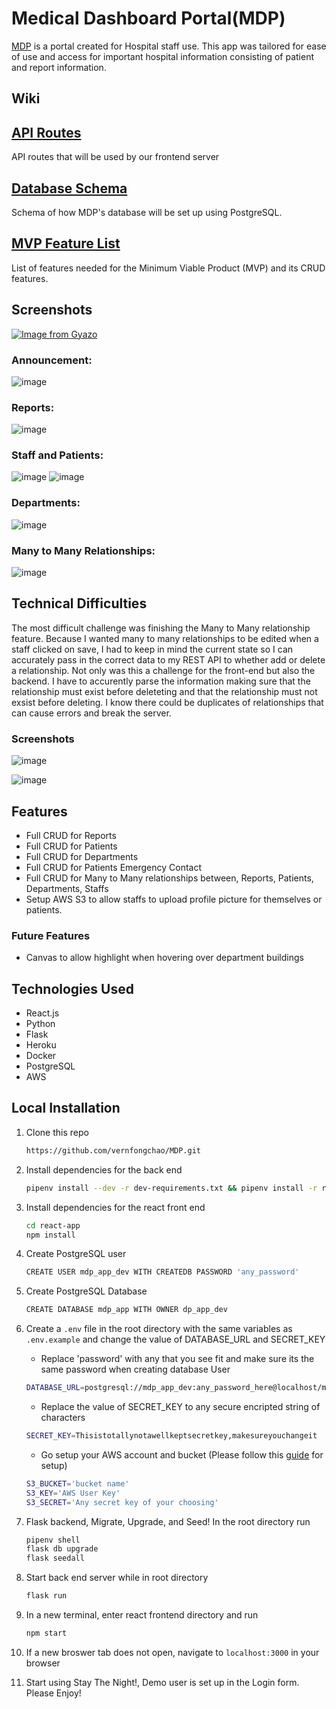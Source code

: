 # Medical Dashboard Portal(MDP)

[MDP](https://mdp-application.herokuapp.com/) is a portal created for Hospital staff use. This app was tailored for ease of use and access for important hospital information consisting of patient and report information.

## Wiki

## [API Routes](https://github.com/vernfongchao/MDP/wiki/API-Routes)

API routes that will be used by our frontend server

## [Database Schema](https://github.com/vernfongchao/MDP/wiki/Database-Schema)

Schema of how MDP's database will be set up using PostgreSQL.

## [MVP Feature List](https://github.com/vernfongchao/MDP/wiki/MVP-Feature-List)

List of features needed for the Minimum Viable Product (MVP) and its CRUD features.

## Screenshots

[![Image from Gyazo](https://i.gyazo.com/5c059e368f9ce3c25610bb8360cbfb94.gif)](https://gyazo.com/5c059e368f9ce3c25610bb8360cbfb94)

### Announcement:

![image](https://user-images.githubusercontent.com/91238232/194731243-ac5afff2-2250-42a7-905c-e9e531472ba2.png)

### Reports:

![image](https://user-images.githubusercontent.com/91238232/194731248-e64b8d54-9ae1-4364-a5b9-db73368b53dc.png)

### Staff and Patients:

![image](https://user-images.githubusercontent.com/91238232/194731260-cdd7d174-fe4d-4202-92e9-dbaacc36d9c6.png)
![image](https://user-images.githubusercontent.com/91238232/194731271-c8e45a22-ad19-4025-8fb0-871124b8548c.png)

### Departments:

![image](https://user-images.githubusercontent.com/91238232/194731278-2860fe5d-8397-4d18-b0b4-54a70a87e2b0.png)

### Many to Many Relationships:

![image](https://user-images.githubusercontent.com/91238232/194731285-d349be31-3be8-43da-bb9e-ee864d791528.png)


## Technical Difficulties

The most difficult challenge was finishing the Many to Many relationship feature. Because I wanted many to many relationships to be edited when a staff clicked on save, I had to keep in mind the current state so I can accurately pass in the correct data to my REST API to whether add or delete a relationship. Not only was this a challenge for the front-end but also the backend. I have to accurently parse the information making sure that the relationship must exist before deleteting and that the relationship must not exsist before deleting. I know there could be duplicates of relationships that can cause errors and break the server.

### Screenshots

![image](https://user-images.githubusercontent.com/91238232/194731311-218e3988-9f09-4e59-99c8-be5d4e73a007.png)

![image](https://user-images.githubusercontent.com/91238232/194731334-fdc66d06-c5e6-4d84-9ba6-169c63143859.png)



## Features

- Full CRUD for Reports
- Full CRUD for Patients
- Full CRUD for Departments
- Full CRUD for Patients Emergency Contact
- Full CRUD for Many to Many relationships between, Reports, Patients, Departments, Staffs
- Setup AWS S3 to allow staffs to upload profile picture for themselves or patients.


### Future Features

- Canvas to allow highlight when hovering over department buildings

## Technologies Used

- React.js
- Python
- Flask
- Heroku
- Docker
- PostgreSQL
- AWS

## Local Installation

1. Clone this repo

   ```bash
   https://github.com/vernfongchao/MDP.git
   ```

2. Install dependencies for the back end

   ```bash
   pipenv install --dev -r dev-requirements.txt && pipenv install -r requirements.txt
   ```

3. Install dependencies for the react front end
   ```bash
   cd react-app
   npm install
   ```
4. Create PostgreSQL user

   ```bash
   CREATE USER mdp_app_dev WITH CREATEDB PASSWORD 'any_password'
   ```

5. Create PostgreSQL Database

   ```bash
   CREATE DATABASE mdp_app WITH OWNER dp_app_dev
   ```

6. Create a `.env` file in the root directory with the same variables as `.env.example` and change the value of DATABASE_URL and SECRET_KEY

   - Replace 'password' with any that you see fit and make sure its the same password when creating database User

   ```bash
   DATABASE_URL=postgresql://mdp_app_dev:any_password_here@localhost/mdp_app
   ```

   - Replace the value of SECRET_KEY to any secure encripted string of characters

   ```bash
   SECRET_KEY=Thisistotallynotawellkeptsecretkey,makesureyouchangeit
   ```

   - Go setup your AWS account and bucket (Please follow this [guide](https://github.com/jamesurobertson/aws-s3-pern-demo#create-your-aws-user-and-bucket) for setup)
   ``` bash
   S3_BUCKET='bucket name'
   S3_KEY='AWS User Key'
   S3_SECRET='Any secret key of your choosing'
   ```

7. Flask backend, Migrate, Upgrade, and Seed! In the root directory run

   ```bash
   pipenv shell
   flask db upgrade
   flask seedall
   ```

8. Start back end server while in root directory

   ```bash
   flask run
   ```

9. In a new terminal, enter react frontend directory and run

   ```bash
   npm start
   ```

10. If a new broswer tab does not open, navigate to `localhost:3000` in your browser

11. Start using Stay The Night!, Demo user is set up in the Login form. Please Enjoy!
